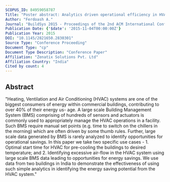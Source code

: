 ```yaml
---
SCOPUS_ID: 84959058787
Title: "Poster abstract: Analytics driven operational efficiency in HVAC systems"
Author: "Ferdoash A."
Journal: "BuildSys 2015 - Proceedings of the 2nd ACM International Conference on Embedded Systems for Energy-Efficient Built"
Publication Date: {'$date': '2015-11-04T00:00:00Z'}
Publication Year: 2015
DOI: "10.1145/2821650.2830301"
Source Type: "Conference Proceeding"
Document Type: "cp"
Document Type Description: "Conference Paper"
Affiliation: "Zenatix Solutions Pvt. Ltd"
Affiliation Country: "India"
Cited by count: 4
---
```


## Abstract
"Heating, Ventilation and Air Conditioning (HVAC) systems are one of the biggest consumers of energy within commercial buildings, contributing to over 40% of their energy us- age. A large scale Building Management System (BMS) comprising of hundreds of sensors and actuators is commonly used to appropriately manage the HVAC operations in a facility. Such BMS require manual set points (e.g. time to switch on the chillers in the morning) which are often driven by some thumb rules. Further, large scale data generated by BMS is rarely analyzed to identify opportunities for operational savings. In this paper we take two specific use cases - 1. Optimal start time for HVAC for pre-cooling the buildings to desired temperature; and 2. Identifying excessive air-flow in the HVAC system using large scale BMS data leading to opportunities for energy savings. We use data from two buildings in India to demonstrate the effectiveness of using such simple analytics in identifying the energy saving potential from the HVAC system."
